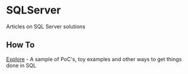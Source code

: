 # SQLServer
Articles on SQL Server solutions 

## How To

[Explore](./HowTo#how-to) - A sample of PoC's, toy examples and other ways to get things done in SQL
